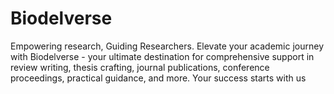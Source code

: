 # Biodelverse
Empowering research, Guiding Researchers. Elevate your academic journey with Biodelverse - your ultimate destination for comprehensive support in review writing, thesis crafting, journal publications, conference proceedings, practical guidance, and more. Your success starts with us
